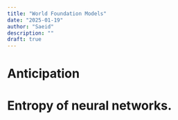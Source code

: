 ```yaml
---
title: "World Foundation Models"
date: "2025-01-19"
author: "Saeid"
description: ""
draft: true
---
```


# Anticipation
# Entropy of neural networks.
